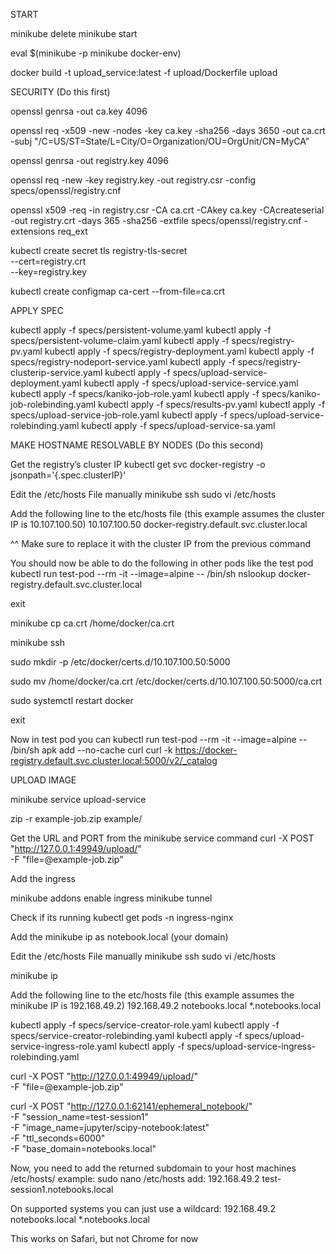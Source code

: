 
START

minikube delete
minikube start

eval $(minikube -p minikube docker-env)

docker build -t upload_service:latest -f upload/Dockerfile upload


SECURITY (Do this first)

openssl genrsa -out ca.key 4096

openssl req -x509 -new -nodes -key ca.key -sha256 -days 3650 -out ca.crt \
    -subj "/C=US/ST=State/L=City/O=Organization/OU=OrgUnit/CN=MyCA"

openssl genrsa -out registry.key 4096

openssl req -new -key registry.key -out registry.csr -config specs/openssl/registry.cnf

openssl x509 -req -in registry.csr -CA ca.crt -CAkey ca.key -CAcreateserial \
    -out registry.crt -days 365 -sha256 -extfile specs/openssl/registry.cnf -extensions req_ext

kubectl create secret tls registry-tls-secret \
    --cert=registry.crt \
    --key=registry.key

kubectl create configmap ca-cert --from-file=ca.crt


APPLY SPEC

kubectl apply -f specs/persistent-volume.yaml
kubectl apply -f specs/persistent-volume-claim.yaml
kubectl apply -f specs/registry-pv.yaml
kubectl apply -f specs/registry-deployment.yaml
kubectl apply -f specs/registry-nodeport-service.yaml
kubectl apply -f specs/registry-clusterip-service.yaml
kubectl apply -f specs/upload-service-deployment.yaml
kubectl apply -f specs/upload-service-service.yaml
kubectl apply -f specs/kaniko-job-role.yaml
kubectl apply -f specs/kaniko-job-rolebinding.yaml
kubectl apply -f specs/results-pv.yaml
kubectl apply -f specs/upload-service-job-role.yaml
kubectl apply -f specs/upload-service-rolebinding.yaml
kubectl apply -f specs/upload-service-sa.yaml

MAKE HOSTNAME RESOLVABLE BY NODES (Do this second)

Get the registry’s cluster IP
kubectl get svc docker-registry -o jsonpath='{.spec.clusterIP}'

Edit the /etc/hosts File manually
minikube ssh
sudo vi /etc/hosts

Add the following line to the etc/hosts file (this example assumes the cluster IP is 10.107.100.50)
10.107.100.50 docker-registry.default.svc.cluster.local

^^ Make sure to replace it with the cluster IP from the previous command

You should now be able to do the following in other pods like the test pod
kubectl run test-pod --rm -it --image=alpine -- /bin/sh
nslookup docker-registry.default.svc.cluster.local

exit


minikube cp ca.crt /home/docker/ca.crt

minikube ssh

sudo mkdir -p /etc/docker/certs.d/10.107.100.50:5000

sudo mv /home/docker/ca.crt /etc/docker/certs.d/10.107.100.50:5000/ca.crt

sudo systemctl restart docker

exit

Now in test pod you can
kubectl run test-pod --rm -it --image=alpine -- /bin/sh
apk add --no-cache curl
curl -k https://docker-registry.default.svc.cluster.local:5000/v2/_catalog



UPLOAD IMAGE

minikube service upload-service

zip -r example-job.zip example/

Get the URL and PORT from the minikube service command
curl -X POST "http://127.0.0.1:49949/upload/" \
     -F "file=@example-job.zip"


Add the ingress

minikube addons enable ingress
minikube tunnel

Check if its running
kubectl get pods -n ingress-nginx

Add the minikube ip as notebook.local (your domain)

Edit the /etc/hosts File manually
minikube ssh
sudo vi /etc/hosts

minikube ip

Add the following line to the etc/hosts file (this example assumes the minikube IP is 192.168.49.2)
192.168.49.2 notebooks.local *.notebooks.local

kubectl apply -f specs/service-creator-role.yaml
kubectl apply -f specs/service-creator-rolebinding.yaml
kubectl apply -f specs/upload-service-ingress-role.yaml
kubectl apply -f specs/upload-service-ingress-rolebinding.yaml

curl -X POST "http://127.0.0.1:49949/upload/" \
     -F "file=@example-job.zip"

curl -X POST "http://127.0.0.1:62141/ephemeral_notebook/" \
  -F "session_name=test-session1" \
  -F "image_name=jupyter/scipy-notebook:latest" \
  -F "ttl_seconds=6000" \
  -F "base_domain=notebooks.local"


Now, you need to add the returned subdomain to your host machines /etc/hosts/ example:
sudo nano /etc/hosts
add:
192.168.49.2 test-session1.notebooks.local

On supported systems you can just use a wildcard:
192.168.49.2 notebooks.local *.notebooks.local


This works on Safari, but not Chrome for now

